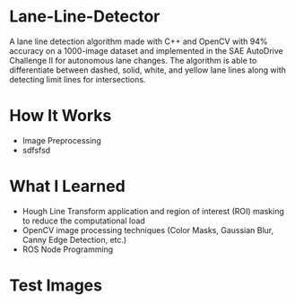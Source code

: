 # Lane-Line-Detector

A lane line detection algorithm made with C++ and OpenCV with 94% accuracy on a 1000-image dataset and implemented in the SAE AutoDrive Challenge II for autonomous lane changes. The algorithm is able to differentiate between dashed, solid, white, and yellow lane lines along with detecting limit lines for intersections.

# How It Works

* Image Preprocessing
*   sdfsfsd

# What I Learned

* Hough Line Transform application and region of interest (ROI) masking to reduce the computational load
* OpenCV image processing techniques (Color Masks, Gaussian Blur, Canny Edge Detection, etc.)
* ROS Node Programming

# Test Images
